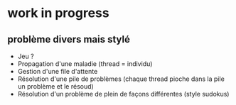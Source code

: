 # work in progress

## problème divers mais stylé

 - Jeu ?
 - Propagation d'une maladie (thread = individu)
 - Gestion d'une file d'attente
 - Résolution d'une pile de problèmes (chaque thread pioche dans la pile un problème et le résoud)
 - Résolution d'un problème de plein de façons différentes (style sudokus)